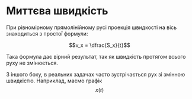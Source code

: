 # Миттєва швидкiсть

При рiвномiрному прямолiнiйному русi проекцiя швидкостi на вiсь знаходиться з простої формули:

$$v_x = \dfrac{S_x}{t}$$

Така формула дає вiрний результат, так як швидкiсть протягом всього руху не змiнюється.

З iншого боку, в реальних задачах часто зустрiчається рух зi змiнною швидкiстю. Наприклад, маємо графiк $$x(t)$$

